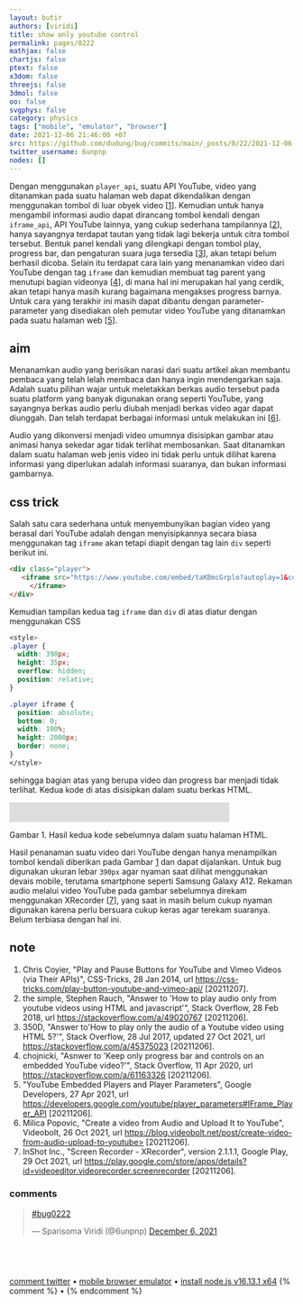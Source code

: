 ```yaml
---
layout: butir
authors: [viridi]
title: show only youtube control
permalink: pages/0222
mathjax: false
chartjs: false
ptext: false
x3dom: false
threejs: false
3dmol: false
oo: false
svgphys: false
category: physics
tags: ["mobile", "emulator", "browser"]
date: 2021-12-06 21:46:00 +07
src: https://github.com/dudung/bug/commits/main/_posts/0/22/2021-12-06-show-only-youtube-control.md
twitter_username: 6unpnp
nodes: []
---
```

Dengan menggunakan `player_api`, suatu API YouTube, video yang ditanamkan pada suatu halaman web dapat dikendalikan dengan menggunakan tombol di luar obyek video [[1](#r01)]. Kemudian untuk hanya mengambil informasi audio dapat dirancang tombol kendali dengan `iframe_api`, API YouTube lainnya, yang cukup sederhana tampilannya [[2](#r02)], hanya sayangnya terdapat tautan yang tidak lagi bekerja untuk citra tombol tersebut. Bentuk panel kendali yang dilengkapi dengan tombol play, progress bar, dan pengaturan suara juga tersedia [[3](#r03)], akan tetapi belum berhasil dicoba. Selain itu terdapat cara lain yang menanamkan video dari YouTube dengan tag `iframe` dan kemudian membuat tag parent yang menutupi bagian videonya [[4](#r04)], di mana hal ini merupakan hal yang cerdik, akan tetapi hanya masih kurang bagaimana mengakses progress barnya. Untuk cara yang terakhir ini masih dapat dibantu dengan parameter-parameter yang disediakan oleh pemutar video YouTube yang ditanamkan pada suatu halaman web [[5](#r05)].


## aim
Menanamkan audio yang berisikan narasi dari suatu artikel akan membantu pembaca yang telah lelah membaca dan hanya ingin mendengarkan saja. Adalah suatu pilihan wajar untuk meletakkan berkas audio tersebut pada suatu platform yang banyak digunakan orang seperti YouTube, yang sayangnya berkas audio perlu diubah menjadi berkas video agar dapat diunggah. Dan telah terdapat berbagai informasi untuk melakukan ini [[6](#r06)].

Audio yang dikonversi menjadi video umumnya disisipkan gambar atau animasi hanya sekedar agar tidak terlihat membosankan. Saat ditanamkan dalam suatu halaman web jenis video ini tidak perlu untuk dilihat karena informasi yang diperlukan adalah informasi suaranya, dan bukan informasi gambarnya.


## css trick
Salah satu cara sederhana untuk menyembunyikan bagian video yang berasal dari YouTube adalah dengan menyisipkannya secara biasa menggunakan tag `iframe` akan tetapi diapit dengan tag lain `div` seperti berikut ini.

```html
<div class="player">
   <iframe src="https://www.youtube.com/embed/taKBmcGrplo?autoplay=1&controls=1&showinfo=0&modestbranding=1">
	 </iframe>
</div>
```

Kemudian tampilan kedua tag `iframe` dan `div` di atas diatur dengan menggunakan CSS

```css
<style>
.player {
  width: 390px;
  height: 35px;
  overflow: hidden;
  position: relative;
}

.player iframe {
  position: absolute;
  bottom: 0;
  width: 100%;
  height: 2000px;
  border: none;
}
</style>
```

sehingga bagian atas yang berupa video dan progress bar menjadi tidak terlihat. Kedua kode di atas disisipkan dalam suatu berkas HTML.

<style>
.player {
  width: 390px;
  height: 35px;
  overflow: hidden;
  position: relative;
}

.player iframe {
  position: absolute;
  bottom: 0;
  width: 100%;
  height: 2000px;
  border: none;
}
</style>
<div class="player">
   <iframe src="https://www.youtube.com/embed/xaa2kNe7wy0?autoplay=1&controls=1&showinfo=0&modestbranding=1">
	 </iframe>
</div>

Gambar <a name="fig1">1</a>. Hasil kedua kode sebelumnya dalam suatu halaman HTML.

Hasil penanaman suatu video dari YouTube dengan hanya menampilkan tombol kendali diberikan pada Gambar [1](#fig1) dan dapat dijalankan. Untuk bug digunakan ukuran lebar `390px` agar nyaman saat dilihat menggunakan devais mobile, terutama smartphone seperti Samsung Galaxy A12. Rekaman audio melalui video YouTube pada gambar sebelumnya direkam menggunakan XRecorder [[7](#r07)], yang saat in masih belum cukup nyaman digunakan karena perlu bersuara cukup keras agar terekam suaranya. Belum terbiasa dengan hal ini.


## note
1. <a name="r01"></a>Chris Coyier, "Play and Pause Buttons for YouTube and Vimeo Videos (via Their APIs)", CSS-Tricks, 28 Jan 2014, url <https://css-tricks.com/play-button-youtube-and-vimeo-api/> [20211207].
2. <a name="r02"></a>the simple, Stephen Rauch, "Answer to 'How to play audio only from youtube videos using HTML and javascript'", Stack Overflow, 28 Feb 2018, url <https://stackoverflow.com/a/49020767> [20211206].
3. <a name="r03"></a>350D, "Answer to'How to play only the audio of a Youtube video using HTML 5?'", Stack Overflow, 28 Jul 2017, updated 27 Oct 2021, url <https://stackoverflow.com/a/45375023> [20211206].
4. <a name="r04"></a>chojnicki, "Asnwer to 'Keep only progress bar and controls on an embedded YouTube video?'", Stack Overflow, 11 Apr 2020, url <https://stackoverflow.com/a/61163326> [20211206].
5. <a name="r05"></a>"YouTube Embedded Players and Player Parameters", Google Developers, 27 Apr 2021, url <https://developers.google.com/youtube/player_parameters#IFrame_Player_API> [20211206].
6. <a name="r06"></a>Milica Popovic, "Create a video from Audio and Upload It to YouTube", Videobolt, 26 Oct 2021, url https://blog.videobolt.net/post/create-video-from-audio-upload-to-youtube> [20211206].
7. <a name="r07"></a>InShot Inc., "Screen Recorder - XRecorder", version 2.1.1.1, Google Play, 29 Oct 2021, url <https://play.google.com/store/apps/details?id=videoeditor.videorecorder.screenrecorder> [20211206].

### comments
<blockquote class="twitter-tweet" data-width="390"><p lang="und" dir="ltr"><a href="https://twitter.com/hashtag/bug0222?src=hash&amp;ref_src=twsrc%5Etfw">#bug0222</a></p>&mdash; Sparisoma Viridi (@6unpnp) <a href="https://twitter.com/6unpnp/status/1467859333438324742?ref_src=twsrc%5Etfw">December 6, 2021</a></blockquote> <script async src="https://platform.twitter.com/widgets.js" charset="utf-8"></script>


## &nbsp;
[comment twitter](0220.html) &bull; [mobile browser emulator](0221.html) &bull; [install node.js v16.13.1 x64](0223.html)
{% comment %} []() &bull; []() {% endcomment %}


<ans>
</ans>
